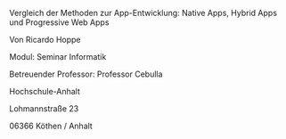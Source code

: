 Vergleich der Methoden zur App-Entwicklung: Native Apps, Hybrid Apps und Progressive Web Apps


Von Ricardo Hoppe

Modul: Seminar Informatik

Betreuender Professor: Professor Cebulla


Hochschule-Anhalt

Lohmannstraße 23

06366 Köthen / Anhalt
